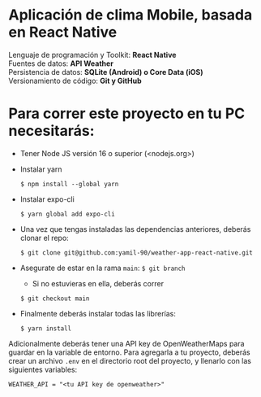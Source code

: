 # Aplicación de clima Mobile, basada en React Native
Lenguaje de programación y Toolkit: **React Native**  
Fuentes de datos: **API Weather**  
Persistencia de datos: **SQLite (Android) o Core Data (iOS)**  
Versionamiento de código: **Git y GitHub**  


# Para correr este proyecto en tu PC necesitarás:

* Tener Node JS versión 16 o superior (<nodejs.org>)

* Instalar yarn
  ```
  $ npm install --global yarn
  ```

* Instalar expo-cli
  ```
  $ yarn global add expo-cli
  ```

* Una vez que tengas instaladas las dependencias anteriores, deberás clonar el repo:
  ```
  $ git clone git@github.com:yamil-90/weather-app-react-native.git
  ```

* Asegurate de estar en la rama `main`:
  ``
  $ git branch
  ``

  - Si no estuvieras en ella, deberás correr
  ```
  $ git checkout main
  ```

* Finalmente deberás instalar todas las librerías:
  ```
  $ yarn install
  ```

Adicionalmente deberás tener una API key de OpenWeatherMaps para guardar en la variable de entorno. Para agregarla a tu proyecto, deberás crear un archivo `.env` en el directorio root del proyecto, y llenarlo con las siguientes variables:
```
WEATHER_API = "<tu API key de openweather>"
```
